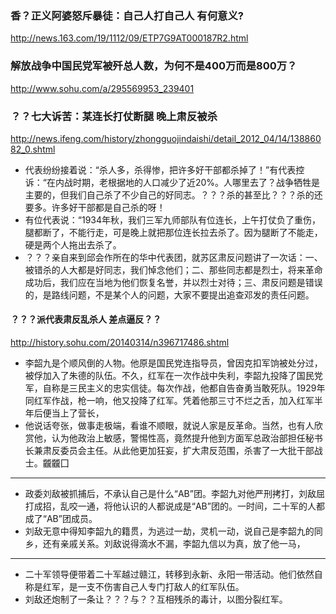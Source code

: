 ### 香？正义阿婆怒斥暴徒：自己人打自己人 有何意义?
http://news.163.com/19/1112/09/ETP7G9AT000187R2.html

### 解放战争中国民党军被歼总人数，为何不是400万而是800万？
http://www.sohu.com/a/295569953_239401

### ？？七大诉苦：某连长打仗断腿 晚上肃反被杀
http://news.ifeng.com/history/zhongguojindaishi/detail_2012_04/14/13886082_0.shtml
- 代表纷纷接着说：“杀人多，杀得惨，把许多好干部都杀掉了！”有代表控诉：“在内战时期，老根据地的人口减少了近20%。人哪里去了？战争牺牲是主要的，但我们自己杀了不少自己的好同志。？？？杀的甚至比？？？杀的还要多。许多好干部都是自己杀的呀！
- 有位代表说：“1934年秋，我们三军九师部队有位连长，上午打仗负了重伤，腿都断了，不能行走，可是晚上就把那位连长拉去杀了。因为腿断了不能走，硬是两个人拖出去杀了。
- ？？？亲自来到邱会作所在的华中代表团，就苏区肃反问题讲了一次话：一、被错杀的人大都是好同志，我们悼念他们；二、那些同志都是烈士，将来革命成功后，我们应在当地为他们恢复名誉，并以烈士对待；三、肃反问题是错误的，是路线问题，不是某个人的问题，大家不要提出追查邓发的责任问题。

#### ？？？派代表肃反乱杀人 差点逼反？？
http://history.sohu.com/20140314/n396717486.shtml
- 李韶九是个顺风倒的人物。他原是国民党连指导员，曾因克扣军饷被处分过，被俘加入了朱德的队伍。不久，红军在一次作战中失利，李韶九投降了国民党军，自称是三民主义的忠实信徒。每次作战，他都自告奋勇当敢死队。1929年同红军作战，枪一响，他又投降了红军。凭着他那三寸不烂之舌，加入红军半年后便当上了营长，
- 他说话夸张，做事走极端，看谁不顺眼，就说人家是反革命。当然，也有人欣赏他，认为他政治上敏感，警惕性高，竟然提升他到方面军总政治部担任秘书长兼肃反委员会主任。从此他更加狂妄，扩大肃反范围，杀害了一大批干部战士。龖龖囗
---
- 政委刘敌被抓捕后，不承认自己是什么“AB”团。李韶九对他严刑拷打，刘敌屈打成招，乱咬一通，将他认识的人都说成是“AB”团的。一时间，二十军的人都成了“AB”团成员。
- 刘敌无意中得知李韶九的籍贯，为逃过一劫，灵机一动，说自己是李韶九的同乡，还有亲戚关系。刘敌说得滴水不漏，李韶九信以为真，放了他一马，
---
- 二十军领导便带着二十军越过赣江，转移到永新、永阳一带活动。他们依然自称是红军，是一支不伤害自己人专门打敌人的红军队伍。
- 刘敌还炮制了一条让？？？与？？互相残杀的毒计，以图分裂红军。
